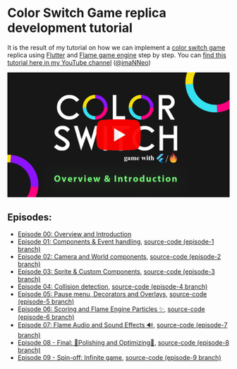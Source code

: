 # Color Switch Game replica development tutorial
It is the result of my tutorial on how we can implement a [color switch game](https://colorswitch.co/) replica using [Flutter](https://flutter.dev) and [Flame game engine](https://flame-engine.org) step by step.
You can [find this tutorial here in my YouTube channel](https://www.youtube.com/playlist?list=PL1-_rCwRcnbNknvJ4fbnsn46_ww8V4CVh) ([@imaNNeo](https://youtube.com/@imaNNeO?si=DsfgCcBjqIv9WIAQ))

[<img src="https://github.com/imaNNeo/flutter_color_switch_game/blob/main/repo_files/overview.png" width=600>](https://youtu.be/ubyoQGPnmmw?si=dV8DBO2BgsvEEu7W)

## Episodes:
* [Episode 00: Overview and Introduction](https://youtu.be/ubyoQGPnmmw?si=EC-6fEfQiTSzcF-9)
* [Episode 01: Components & Event handling](https://youtu.be/eiZDbUBesqE), [source-code (episode-1 branch)](https://github.com/imaNNeo/flutter_color_switch_game/tree/episode-1)
* [Episode 02: Camera and World components](https://youtu.be/nyUayMgZqDg), [source-code (episode-2 branch)](https://github.com/imaNNeo/flutter_color_switch_game/tree/episode-2)
* [Episode 03: Sprite & Custom Components](https://youtu.be/Xb5ySgetpmU), [source-code (episode-3 branch)](https://github.com/imaNNeo/flutter_color_switch_game/tree/episode-3)
* [Episode 04: Collision detection](https://youtu.be/w6hEuWPnXQc), [source-code (episode-4 branch)](https://github.com/imaNNeo/flutter_color_switch_game/tree/episode-4)
* [Episode 05: Pause menu, Decorators and Overlays](https://youtu.be/ISSty1nQ-uQ), [source-code (episode-5 branch)](https://github.com/imaNNeo/flutter_color_switch_game/tree/episode-5)
* [Episode 06: Scoring and Flame Engine Particles ✨](https://youtu.be/QAk4YyNcvrA), [source-code (episode-6 branch)](https://github.com/imaNNeo/flutter_color_switch_game/tree/episode-6)
* [Episode 07: Flame Audio and Sound Effects 🔊](https://youtu.be/uqkX_npgOWA), [source-code (episode-7 branch)](https://github.com/imaNNeo/flutter_color_switch_game/tree/episode-7)
* [Episode 08 - Final: 🌟Polishing and Optimizing🌟](https://youtu.be/dxCTIaveunY), [source-code (episode-8 branch)](https://github.com/imaNNeo/flutter_color_switch_game/tree/episode-8)
* [Episode 09 - Spin-off: Infinite game](https://youtu.be/QLDDg_lGXqMY), [source-code (episode-9 branch)](https://github.com/imaNNeo/flutter_color_switch_game/tree/episode-9)